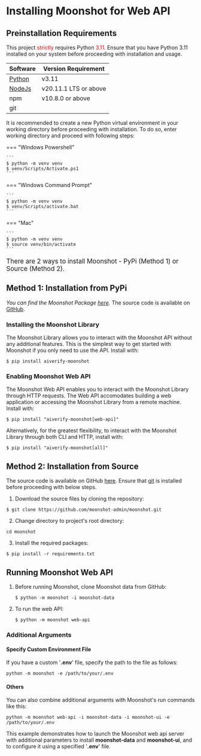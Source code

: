 # Installing Moonshot for Web API

## Preinstallation Requirements

This project <span style="color:red;">strictly</span> requires Python <span style="color:red;">3.11</span>. Ensure that you have Python 3.11 installed on your system before proceeding with installation and usage.

 | Software                                                                           | Version Requirement |
| ---------------------------------------------------------------------------------- | ------------------- |
| [Python](https://www.python.org/downloads/)                                        | v3.11               |
| [NodeJs](https://nodejs.org/en/download)                                           | v20.11.1 LTS or above               |
| npm                                        | v10.8.0 or above               |
| git                                        |                |

It is recommended to create a new Python virtual environment in your working directory before proceeding with installation. To do so, enter working directory and proceed with following steps:

=== "Windows Powershell"

    ``` 
    $ python -m venv venv
    $ venv/Scripts/Activate.ps1
    ```

=== "Windows Command Prompt"

    ```
    $ python -m venv venv
    $ venv/Scripts/activate.bat
    ```

=== "Mac"

    ```
    $ python -m venv venv
    $ source venv/bin/activate
    ```    
  
       
<span style="font-size: 17px">There are 2 ways to install Moonshot - PyPi (Method 1) or Source (Method 2).</span>

## Method 1: Installation from PyPi
*You can find the Moonshot Package [here](https://pypi.org/project/projectmoonshot-imda/).* The source code is available on [GitHub](https://github.com/moonshot-admin/moonshot).


### Installing the Moonshot Library
The Moonshot Library allows you to interact with the Moonshot API without any additional features. This is the simplest way to get started with Moonshot if you only need to use the API. Install with:
```
$ pip install aiverify-moonshot
```

### Enabling Moonshot Web API
The Moonshot Web API enables you to interact with the Moonshot Library through HTTP requests. The Web API accomodates building a web application or accessing the Moonshot Library from a remote machine. Install with:
```
$ pip install "aiverify-moonshot[web-api]"
```

Alternatively, for the greatest flexibility, to interact with the Moonshot Library through both CLI and HTTP, install with: 
```
$ pip install "aiverify-moonshot[all]"
```

## Method 2: Installation from Source
The source code is available on GitHub [here](https://github.com/moonshot-admin/moonshot). Ensure that [git](https://git-scm.com/downloads) is installed before proceeding with below steps.

1. Download the source files by cloning the repository:
```
$ git clone https://github.com/moonshot-admin/moonshot.git
```
2. Change directory to project's root directory:
```
cd moonshot
```
3. Install the required packages:
```
$ pip install -r requirements.txt
```

## Running Moonshot Web API
1. Before running Moonshot, clone Moonshot data from GitHub:
    ```
    $ python -m moonshot -i moonshot-data
    ```

2. To run the web API:
    ```
    $ python -m moonshot web-api
    ``` 

### Additional Arguments

#### Specify Custom Environment File
If you have a custom '<b>.env</b>' file, specify the path to the file as follows:
```
python -m moonshot -e /path/to/your/.env
```
#### Others

You can also combine additional arguments with Moonshot's run commands like this:

```
python -m moonshot web-api -i moonshot-data -i moonshot-ui -e /path/to/your/.env
```

This example demonstrates how to launch the Moonshot web api server with additional parameters to install <b>moonshot-data</b> and <b>moonshot-ui</b>, and to configure it using a specified '<b>.env</b>' file.